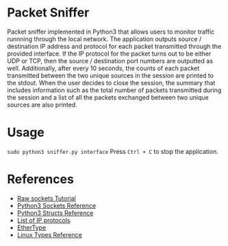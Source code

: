 # Packet Sniffer
Packet sniffer implemented in Python3 that allows users to monitor traffic runnning through the local network.
The application outputs source / destination IP address and protocol for each packet transmitted through the provided interface. If the IP protocol for the packet turns out to be either UDP or TCP, then the source / destination port numbers are outputted as well. 
Additionally, after every 10 seconds, the counts of each packet transmitted between the two unique sources in the session are printed to the stdout. When the user decides to close the session, the summary that includes information such as the total number of packets transmitted during the session and a list of all the packets exchanged between two unique sources are also printed.

# Usage
`sudo python3 sniffer.py interface`
Press `Ctrl + C` to stop the application.

# References
- [Raw sockets Tutorial](https://www.opensourceforu.com/2015/03/a-guide-to-using-raw-sockets/)
- [Python3 Sockets Reference](https://docs.python.org/3/library/socket.html)
- [Python3 Structs Reference](https://docs.python.org/3/library/struct.html)
- [List of IP protocols](https://en.wikipedia.org/wiki/List_of_IP_protocol_numbers)
- [EtherType](https://en.wikipedia.org/wiki/EtherType)
- [Linux Types Reference](https://chromium.googlesource.com/native_client/linux-headers-for-nacl/+/2dc04f8190a54defc0d59e693fa6cff3e8a916a9/include/linux/types.h)